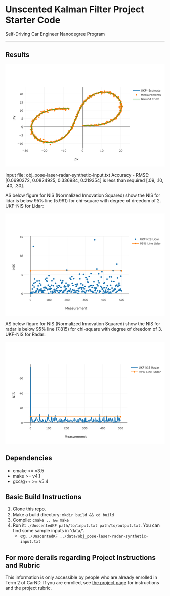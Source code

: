 # Unscented Kalman Filter Project Starter Code
Self-Driving Car Engineer Nanodegree Program


---
## Results
[UKF-xy.png]: ./Results/UKF-xy.png
![alt text][UKF-xy.png]

Input file: obj_pose-laser-radar-synthetic-input.txt
Accuracy - RMSE:
[0.0690372, 0.0824925, 0.336984, 0.219354] is less than required [.09, .10, .40, .30]. 

AS below figure for NIS (Normalized Innovation Squared) show the NIS for lidar is below 95% line (5.991) for chi-square with degree of dreedom of 2. 
UKF-NIS for Lidar: 

[UKF-NIS-Lidar.png]: ./Results/UKF-NIS-Lidar.png
![alt_text][UKF-NIS-Lidar.png]

AS below figure for NIS (Normalized Innovation Squared) show the NIS for radar is below 95% line (7.815) for chi-square with degree of dreedom of 3. 
UKF-NIS for Radar: 

[UKF-NIS-Radar.png]: ./Results/UKF-NIS-Radar.png
![alt_text][UKF-NIS-Radar.png]


## Dependencies

* cmake >= v3.5
* make >= v4.1
* gcc/g++ >= v5.4

## Basic Build Instructions

1. Clone this repo.
2. Make a build directory: `mkdir build && cd build`
3. Compile: `cmake .. && make`
4. Run it: `./UnscentedKF path/to/input.txt path/to/output.txt`. You can find
   some sample inputs in 'data/'.
    - eg. `./UnscentedKF ../data/obj_pose-laser-radar-synthetic-input.txt`

## For more derails regarding Project Instructions and Rubric

This information is only accessible by people who are already enrolled in Term 2
of CarND. If you are enrolled, see [the project page](https://classroom.udacity.com/nanodegrees/nd013/parts/40f38239-66b6-46ec-ae68-03afd8a601c8/modules/0949fca6-b379-42af-a919-ee50aa304e6a/lessons/c3eb3583-17b2-4d83-abf7-d852ae1b9fff/concepts/f437b8b0-f2d8-43b0-9662-72ac4e4029c1)
for instructions and the project rubric.
